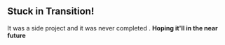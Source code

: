 ## Stuck in Transition! 

It was a side project and it was never completed .
**Hoping it'll in the near future**

